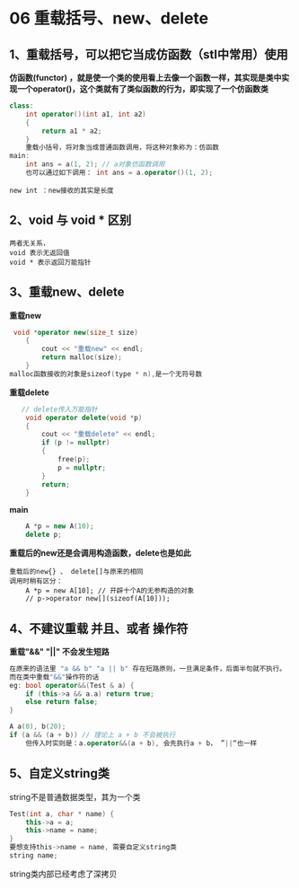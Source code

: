 # 06 重载括号、new、delete

## 1、重载括号，可以把它当成仿函数（stl中常用）使用

**仿函数(functor) ，就是使一个类的使用看上去像一个函数一样，其实现是类中实现一个operator()，这个类就有了类似函数的行为，即实现了一个仿函数类**

```cpp
class:
    int operator()(int a1, int a2)
    {
        return a1 * a2;
    }
    重载小括号，将对象当成普通函数调用，将这种对象称为：仿函数
main:
	int ans = a(1, 2); // a对象仿函数调用
	也可以通过如下调用： int ans = a.operator()(1, 2);
```

`new int ：new接收的其实是长度 `

## 2、void 与 void * 区别

```
两者无关系，
void 表示无返回值
void * 表示返回万能指针
```

## 3、重载new、delete

**重载new**

```cpp
 void *operator new(size_t size)
    {
        cout << "重载new" << endl;
        return malloc(size);
    }
malloc函数接收的对象是sizeof(type * n),是一个无符号数
```

**重载delete**

```cpp
   // delete传入万能指针
    void operator delete(void *p)
    {
        cout << "重载delete" << endl;
        if (p != nullptr)
        {
            free(p);
            p = nullptr;
        }
        return;
    }
```

**main**

```cpp
    A *p = new A(10);
    delete p;
```

**重载后的new还是会调用构造函数，delete也是如此**

```
重载后的new{} 、 delete[]与原来的相同
调用时稍有区分：
    A *p = new A[10]; // 开辟十个A的无参构造的对象
    // p->operator new[](sizeof(A[10]));
```

## 4、不建议重载 并且、或者 操作符

**重载"&&" "||" 不会发生短路**

```cpp
在原来的语法里 "a && b" "a || b" 存在短路原则，一旦满足条件，后面半句就不执行。
而在类中重载"&&"操作符的话
eg: bool operator&&(Test & a) {
    if (this->a && a.a) return true;
    else return false;
}

A a(0), b(20);
if (a && (a + b)) // 理论上 a + b 不会被执行
    但传入时实则是：a.operator&&(a + b), 会先执行a + b， ”||“也一样
```

## 5、自定义string类

string不是普通数据类型，其为一个类

```cpp
Test(int a, char * name) {
    this->a = a;
    this->name = name;
}
要想支持this->name = name, 需要自定义string类
string name;

```

string类内部已经考虑了深拷贝
